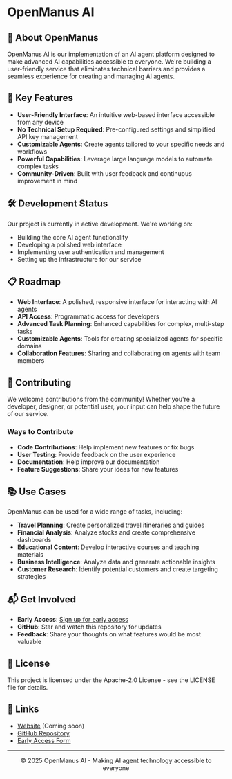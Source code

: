 # OpenManus AI

## 🚀 About OpenManus

OpenManus AI is our implementation of an AI agent platform designed to make advanced AI capabilities accessible to everyone. We're building a user-friendly service that eliminates technical barriers and provides a seamless experience for creating and managing AI agents.

## 🌟 Key Features

- **User-Friendly Interface**: An intuitive web-based interface accessible from any device
- **No Technical Setup Required**: Pre-configured settings and simplified API key management
- **Customizable Agents**: Create agents tailored to your specific needs and workflows
- **Powerful Capabilities**: Leverage large language models to automate complex tasks
- **Community-Driven**: Built with user feedback and continuous improvement in mind

## 🛠️ Development Status

Our project is currently in active development. We're working on:

- Building the core AI agent functionality
- Developing a polished web interface
- Implementing user authentication and management
- Setting up the infrastructure for our service

## 📋 Roadmap

- **Web Interface**: A polished, responsive interface for interacting with AI agents
- **API Access**: Programmatic access for developers
- **Advanced Task Planning**: Enhanced capabilities for complex, multi-step tasks
- **Customizable Agents**: Tools for creating specialized agents for specific domains
- **Collaboration Features**: Sharing and collaborating on agents with team members

## 🤝 Contributing

We welcome contributions from the community! Whether you're a developer, designer, or potential user, your input can help shape the future of our service.

### Ways to Contribute

- **Code Contributions**: Help implement new features or fix bugs
- **User Testing**: Provide feedback on the user experience
- **Documentation**: Help improve our documentation
- **Feature Suggestions**: Share your ideas for new features

## 📚 Use Cases

OpenManus can be used for a wide range of tasks, including:

- **Travel Planning**: Create personalized travel itineraries and guides
- **Financial Analysis**: Analyze stocks and create comprehensive dashboards
- **Educational Content**: Develop interactive courses and teaching materials
- **Business Intelligence**: Analyze data and generate actionable insights
- **Customer Research**: Identify potential customers and create targeting strategies

## 📬 Get Involved

- **Early Access**: [Sign up for early access](https://heyform.net/f/ERGk1fvo)
- **GitHub**: Star and watch this repository for updates
- **Feedback**: Share your thoughts on what features would be most valuable

## 📄 License

This project is licensed under the Apache-2.0 License - see the LICENSE file for details.

## 🔗 Links

- [Website](https://openmanus.org) (Coming soon)
- [GitHub Repository](https://github.com/openmanus-ai/openmanus)
- [Early Access Form](https://heyform.net/f/ERGk1fvo)

---

<p align="center">© 2025 OpenManus AI - Making AI agent technology accessible to everyone</p>
